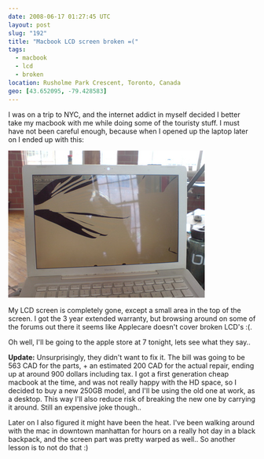 ```yaml
---
date: 2008-06-17 01:27:45 UTC
layout: post
slug: "192"
title: "Macbook LCD screen broken =("
tags:
  - macbook
  - lcd
  - broken
location: Rusholme Park Crescent, Toronto, Canada
geo: [43.652095, -79.428583]
---
```

<p>I was on a trip to NYC, and the internet addict in myself decided I better take my macbook with me while doing some of the touristy stuff. I must have not been careful enough, because when I opened up the laptop later on I ended up with this:</p>

<p><img src="/resources/images/posts/macbook.jpg" alt="Broken LCD" /></p>

<p>My LCD screen is completely gone, except a small area in the top of the screen. I got the 3 year extended warranty, but browsing around on some of the forums out there it seems like Applecare doesn't cover broken LCD's :(.</p>

<p>Oh well, I'll be going to the apple store at 7 tonight, lets see what they say..</p>

<p><b>Update:</b> Unsurprisingly, they didn't want to fix it. The bill was going to be 563 CAD for the parts, + an estimated 200 CAD for the actual repair, ending up at around 900 dollars including tax. I got a first generation cheap macbook at the time, and was not really happy with the HD space, so I decided to buy a new 250GB model, and I'll be using the old one at work, as a desktop. This way I'll also reduce risk of breaking the new one by carrying it around. Still an expensive joke though..</p>

<p>Later on I also figured it might have been the heat. I've been walking around with the mac in downtown manhattan for hours on a really hot day in a black backpack, and the screen part was pretty warped as well.. So another lesson is to not do that :)</p>
